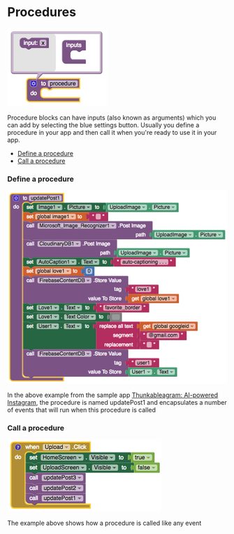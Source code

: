 # Procedures

![](../../../.gitbook/assets/function-block-1.png)

Procedure blocks can have inputs \(also known as arguments\) which you can add by selecting the blue settings button. Usually you define a procedure in your app and then call it when you're ready to use it in your app.

* [Define a procedure](procedures.md#define-a-procedure)
* [Call a procedure](procedures.md#call-a-procedure)

### Define a procedure

![](../../../.gitbook/assets/function-block-2.png)

In the above example from the sample app [Thunkableagram: AI-powered Instagram](procedures.md), the procedure is named updatePost1 and encapsulates a number of events that will run when this procedure is called

### Call a procedure

![](../../../.gitbook/assets/function-block-3.png)

The example above shows how a procedure is called like any event

